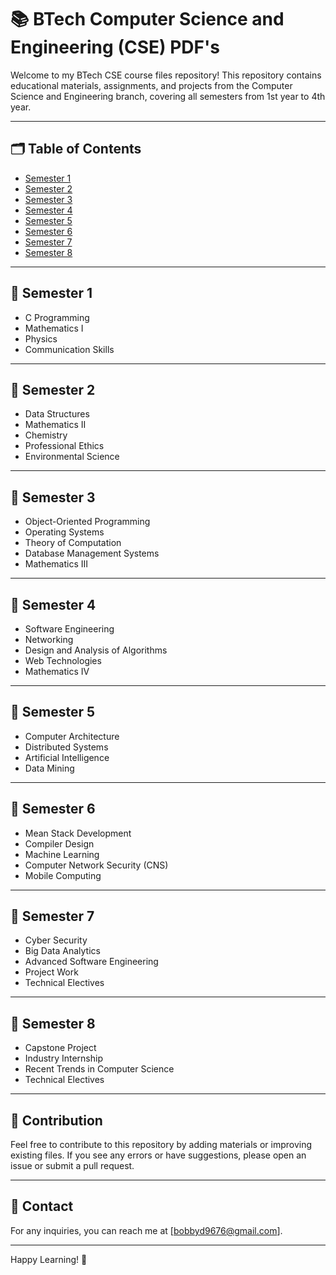# 📚 BTech Computer Science and Engineering (CSE) PDF's

Welcome to my BTech CSE course files repository! This repository contains educational materials, assignments, and projects from the Computer Science and Engineering branch, covering all semesters from 1st year to 4th year.

---  

## 🗂️ Table of Contents  

- [Semester 1](#semester-1)  
- [Semester 2](#semester-2)  
- [Semester 3](#semester-3)  
- [Semester 4](#semester-4)  
- [Semester 5](#semester-5)  
- [Semester 6](#semester-6)  
- [Semester 7](#semester-7)  
- [Semester 8](#semester-8)  

---  

## 📖 Semester 1  
- C Programming  
- Mathematics I  
- Physics  
- Communication Skills  

---  

## 📖 Semester 2  
- Data Structures  
- Mathematics II  
- Chemistry  
- Professional Ethics  
- Environmental Science  

---  

## 📖 Semester 3  
- Object-Oriented Programming  
- Operating Systems  
- Theory of Computation  
- Database Management Systems  
- Mathematics III  

---  

## 📖 Semester 4  
- Software Engineering  
- Networking  
- Design and Analysis of Algorithms  
- Web Technologies  
- Mathematics IV  

---  

## 📖 Semester 5  
- Computer Architecture  
- Distributed Systems  
- Artificial Intelligence  
- Data Mining  

---  

## 📖 Semester 6  
- Mean Stack Development  
- Compiler Design  
- Machine Learning  
- Computer Network Security (CNS)  
- Mobile Computing  

---  

## 📖 Semester 7  
- Cyber Security  
- Big Data Analytics  
- Advanced Software Engineering  
- Project Work  
- Technical Electives  

---  

## 📖 Semester 8  
- Capstone Project  
- Industry Internship  
- Recent Trends in Computer Science  
- Technical Electives  

---  

## 🤝 Contribution  
Feel free to contribute to this repository by adding materials or improving existing files. If you see any errors or have suggestions, please open an issue or submit a pull request.  

---  

## 📧 Contact  
For any inquiries, you can reach me at [bobbyd9676@gmail.com].  

---  

Happy Learning! 🎉
